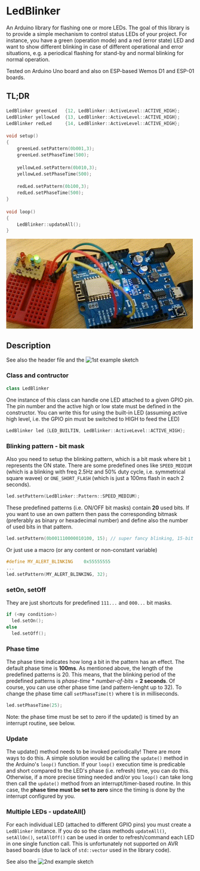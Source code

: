 # LedBlinker
An Arduino library for flashing one or more LEDs. The goal of this library is to provide a simple mechanism to control status LEDs of your project. For instance, you have a green (operation mode) and a red (error state) LED and want to show different blinking in case of different operational and error situations, e.g. a periodical flashing for stand-by and normal blinking for normal operation.

Tested on Arduino Uno board and also on ESP-based Wemos D1 and ESP-01 boards.

## TL;DR
```C++
LedBlinker greenLed   {12, LedBlinker::ActiveLevel::ACTIVE_HIGH};
LedBlinker yellowLed  {13, LedBlinker::ActiveLevel::ACTIVE_HIGH};
LedBlinker redLed     {14, LedBlinker::ActiveLevel::ACTIVE_HIGH};

void setup()
{
	greenLed.setPattern(0b001,3);
	greenLed.setPhaseTime(500);

	yellowLed.setPattern(0b010,3);
	yellowLed.setPhaseTime(500);

	redLed.setPattern(0b100,3);
	redLed.setPhaseTime(500);
}

void loop()
{
	LedBlinker::updateAll();
}
```

![Demo sketch running on a Wemos D1 (ESP8266) board](https://github.com/i-kl/LedBlinker/blob/main/examples/02_MultipleLeds/02_MultipleLeds.gif)

## Description
See also the header file and the ![1st example sketch](https://github.com/i-kl/LedBlinker/blob/main/examples/01_PatternDemo/01_PatternDemo.ino)


### Class and contructor
```C++
class LedBlinker
```
One instance of this class can handle one LED attached to a given GPIO pin. The pin number and the active high or low state must be defined in the constructor.
You can write this for using the built-in LED (assuming active high level, i.e. the GPIO pin must be switched to HIGH to feed the LED)
```C++
LedBlinker led {LED_BUILTIN, LedBlinker::ActiveLevel::ACTIVE_HIGH};
```
### Blinking pattern - bit mask
Also you need to setup the blinking pattern, which is a bit mask where bit `1` represents the ON state. There are some predefined ones like `SPEED_MEDIUM` (which is a blinking with freq 2.5Hz and 50% duty cycle, i.e. symmetrical square wavee) or `ONE_SHORT_FLASH` (which is just a 100ms flash in each 2 seconds).
```C++
led.setPattern(LedBlinker::Pattern::SPEED_MEDIUM);
```
These predefined patterns (i.e. ON/OFF bit masks) contain **20** used bits. If you want to use an own pattern then pass the corresponding bitmask (preferably as binary or hexadecimal number) and define also the number of used bits in that pattern.

```C++
led.setPattern(0b001110000010100, 15); // super fancy blinking, 15-bit long pattern
```
Or just use a macro (or any content or non-constant variable)
```C++
#define MY_ALERT_BLINKING    0x55555555
...
led.setPattern(MY_ALERT_BLINKING, 32);
```

### setOn, setOff
They are just shortcuts for predefined `111...` and `000...` bit masks.
```C++
if (<my condition>)
  led.setOn();
else
  led.setOff();
```

### Phase time
The phase time indicates how long a bit in the pattern has an effect. The default phase time is **100ms**. As mentioned above, the length of the predefined patterns is 20. This means, that the blinking period of the predefined patterns is *phase-time* * *number-of-bits* = **2 seconds**. Of course, you can use other phase time (and pattern-lenght up to 32). To change the phase time call `setPhaseTime(t)` where t is in milliseconds.
```C++
led.setPhaseTime(25);
```
Note: the phase time must be set to zero if the update() is timed by an interrupt routine, see below.

### Update 
The update() method needs to be invoked periodically! There are more ways to do this. A simple solution would be calling the `update()` method in the Arduino's `loop()` function. If your `loop()` execution time is predicable and short compared to the LED's phase (i.e. refresh) time, you can do this. Otherwise, if a more precise timing needed and/or you `loop()` can take long then call the `update()` method from an interrupt/timer-based routine. In this case, the **phase time must be set to zero** since the timing is done by the interrupt configured by you.

### Multiple LEDs - updateAll()
For each individual LED (attached to different GPIO pins) you must create a `LedBlinker` instance. If you do so the class methods `updateAll()`, `setAllOn()`, `setAllOff()` can be used in order to refresh/command each LED in one single function call. This is unfortunately not supported on AVR based boards (due to lack of `std::vector` used in the library code).

See also the ![2nd example sketch](https://github.com/i-kl/LedBlinker/blob/main/examples/02_MultipleLeds/02_MultipleLeds.ino)
